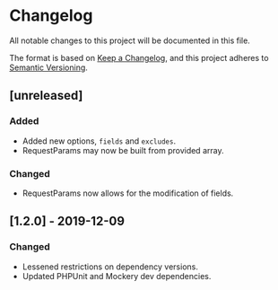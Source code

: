 # Changelog
All notable changes to this project will be documented in this file.

The format is based on [Keep a Changelog](https://keepachangelog.com/en/1.0.0/),
and this project adheres to [Semantic Versioning](https://semver.org/spec/v2.0.0.html).

## [unreleased]
### Added
- Added new options, `fields` and `excludes`.
- RequestParams may now be built from provided array.

### Changed
- RequestParams now allows for the modification of fields.

## [1.2.0] - 2019-12-09
### Changed
- Lessened restrictions on dependency versions.
- Updated PHPUnit and Mockery dev dependencies.
